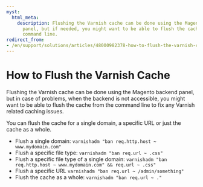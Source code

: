 ```yaml
---
myst:
  html_meta:
    description: Flushing the Varnish cache can be done using the Magento backend
      panel, but if needed, you might want to be able to flush the cache from the
      command line.
redirect_from:
- /en/support/solutions/articles/48000982378-how-to-flush-the-varnish-cache/
---
```


<!-- source: https://support.hypernode.com/en/support/solutions/articles/48000982378-how-to-flush-the-varnish-cache/ -->

# How to Flush the Varnish Cache

Flushing the Varnish cache can be done using the Magento backend panel, but in case of problems, when the backend is not accessible, you might want to be able to flush the cache from the command line to fix any Varnish related caching issues.

You can flush the cache for a single domain, a specific URL or just the cache as a whole.

- Flush a single domain:
  `varnishadm "ban req.http.host ~ www.mydomain.com"`
- Flush a specific file type:
  `varnishadm "ban req.url ~ .css"`
- Flush a specific file type of a single domain:
  `varnishadm "ban req.http.host ~ www.mydomain.com" && req.url ~ .css"`
- Flush a specific URL
  `varnishadm "ban req.url ~ /admin/something"`
- Flush the cache as a whole:
  `varnishadm "ban req.url ~ ."`
